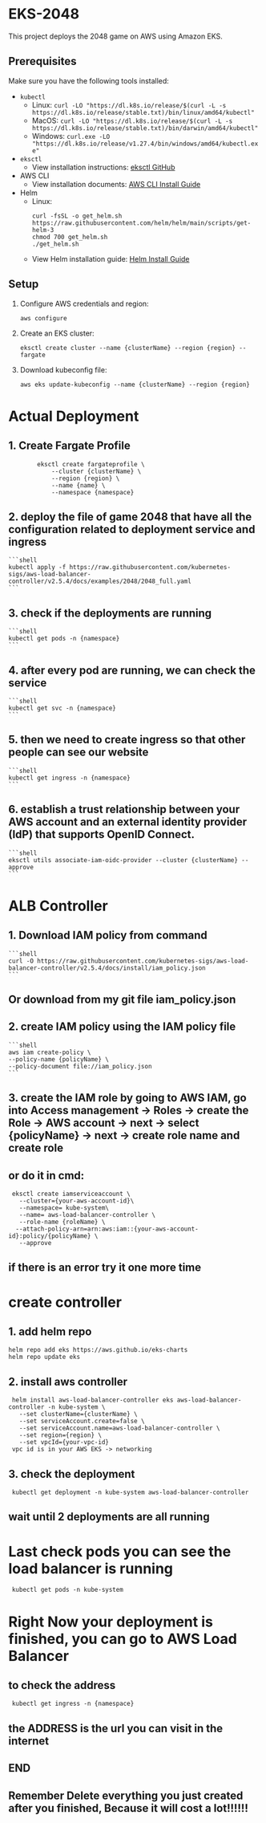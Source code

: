 # EKS-2048

This project deploys the 2048 game on AWS using Amazon EKS.

## Prerequisites

Make sure you have the following tools installed:

- `kubectl`
  - Linux: `curl -LO "https://dl.k8s.io/release/$(curl -L -s https://dl.k8s.io/release/stable.txt)/bin/linux/amd64/kubectl"`
  - MacOS: `curl -LO "https://dl.k8s.io/release/$(curl -L -s https://dl.k8s.io/release/stable.txt)/bin/darwin/amd64/kubectl"`
  - Windows: `curl.exe -LO "https://dl.k8s.io/release/v1.27.4/bin/windows/amd64/kubectl.exe"`
- `eksctl`
  - View installation instructions: [eksctl GitHub](https://github.com/eksctl-io/eksctl/blob/main/README.md)
- AWS CLI
  - View installation documents: [AWS CLI Install Guide](https://docs.aws.amazon.com/cli/latest/userguide/getting-started-install.html)
- Helm
  - Linux:
    ```shell
    curl -fsSL -o get_helm.sh https://raw.githubusercontent.com/helm/helm/main/scripts/get-helm-3
    chmod 700 get_helm.sh
    ./get_helm.sh
    ```
  - View Helm installation guide: [Helm Install Guide](https://helm.sh/docs/intro/install/)

## Setup

1. Configure AWS credentials and region:
   ```shell
   aws configure
   ```
2. Create an EKS cluster:
   ```shell
   eksctl create cluster --name {clusterName} --region {region} --fargate
   ```
3. Download kubeconfig file:
   ```shell
   aws eks update-kubeconfig --name {clusterName} --region {region}
   ```


# Actual Deployment

## 1. Create Fargate Profile
```shell
        eksctl create fargateprofile \
            --cluster {clusterName} \
            --region {region} \
            --name {name} \
            --namespace {namespace}
```

## 2. deploy the file of game 2048 that have all the configuration related to deployment service and ingress
    ```shell
    kubectl apply -f https://raw.githubusercontent.com/kubernetes-sigs/aws-load-balancer-controller/v2.5.4/docs/examples/2048/2048_full.yaml
    ```

## 3. check if the deployments are running
    ```shell
    kubectl get pods -n {namespace}
    ```

## 4. after every pod are running, we can check the service 
    ```shell
    kubectl get svc -n {namespace}
    ```

## 5. then we need to create ingress so that other people can see our website
    ```shell
    kubectl get ingress -n {namespace}
    ```

## 6. establish a trust relationship between your AWS account and an external identity provider (IdP) that supports OpenID Connect.
    ```shell
    eksctl utils associate-iam-oidc-provider --cluster {clusterName} --approve
    ```
# ALB Controller
## 1. Download IAM policy from command 
    ```shell
    curl -O https://raw.githubusercontent.com/kubernetes-sigs/aws-load-balancer-controller/v2.5.4/docs/install/iam_policy.json
    ```
## Or download from my git file iam_policy.json

## 2. create IAM policy using the IAM policy file
    ```shell
    aws iam create-policy \
    --policy-name {policyName} \
    --policy-document file://iam_policy.json
    ```

## 3. create the IAM role by going to AWS IAM, go into Access management -> Roles -> create the Role -> AWS account -> next -> select {policyName} -> next -> create role name and create role

## or do it in cmd:
```shell
 eksctl create iamserviceaccount \
   --cluster={your-aws-account-id}\
   --namespace= kube-system\
   --name= aws-load-balancer-controller \
   --role-name {roleName} \
  --attach-policy-arn=arn:aws:iam::{your-aws-account-id}:policy/{policyName} \
   --approve
```
## if there is an error try it one more time

# create controller 
## 1. add helm repo
```shell
helm repo add eks https://aws.github.io/eks-charts
helm repo update eks
```
## 2. install aws controller
```shell
 helm install aws-load-balancer-controller eks aws-load-balancer-controller -n kube-system \
   --set clusterName={clusterName} \
   --set serviceAccount.create=false \
   --set serviceAccount.name=aws-load-balancer-controller \
   --set region={region} \
   --set vpcId={your-vpc-id}
 vpc id is in your AWS EKS -> networking
```
## 3. check the deployment
```shell
 kubectl get deployment -n kube-system aws-load-balancer-controller
```
## wait until 2 deployments are all running

# Last check pods you can see the load balancer is running
```shell
 kubectl get pods -n kube-system
```
# Right Now your deployment is finished, you can go to AWS Load Balancer 
## to check the address
```shell
 kubectl get ingress -n {namespace}
```
## the ADDRESS is the url you can visit in the internet



## END
## Remember Delete everything you just created after you finished, Because it will cost a lot!!!!!!